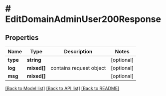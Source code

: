 # # EditDomainAdminUser200Response

## Properties

Name | Type | Description | Notes
------------ | ------------- | ------------- | -------------
**type** | **string** |  | [optional]
**log** | **mixed[]** | contains request object | [optional]
**msg** | **mixed[]** |  | [optional]

[[Back to Model list]](../../README.md#models) [[Back to API list]](../../README.md#endpoints) [[Back to README]](../../README.md)
